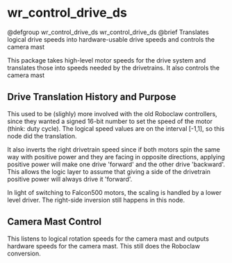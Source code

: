 # wr_control_drive_ds

@defgroup wr_control_drive_ds wr_control_drive_ds
@brief Translates logical drive speeds into hardware-usable drive speeds and controls the camera mast

This package takes high-level motor speeds for the drive system and translates those into speeds needed by the drivetrains.  It also controls the camera mast

## Drive Translation History and Purpose

This used to be (slighly) more involved with the old Roboclaw controllers, since they wanted a signed 16-bit number to set the speed of the motor (think: duty cycle).  The logical speed values are on the interval \[-1,1\], so this node did the translation.

It also inverts the right drivetrain speed since if both motors spin the same way with positive power and they are facing in opposite directions, applying positive power will make one drive 'forward' and the other drive 'backward'.  This allows the logic layer to assume that giving a side of the drivetrain positive power will always drive it 'forward'.

In light of switching to Falcon500 motors, the scaling is handled by a lower level driver.  The right-side inversion still happens in this node.

## Camera Mast Control

This listens to logical rotation speeds for the camera mast and outputs hardware speeds for the camera mast.  This still does the Roboclaw conversion.
